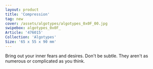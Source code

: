 ```yaml
---
layout: product
title: 'Compression'
tag: new
cover: /assets/algotypes/algotypes_0x0F_00.jpg
swipebox: algotypes_0x0F_
Article: '476015'
Collection: 'Algotypes'
Size: '65 x 55 x 90 mm'
---
```

Bring out your inner fears and desires. Don't be subtle. They aren't as numerous or complicated as you think.
